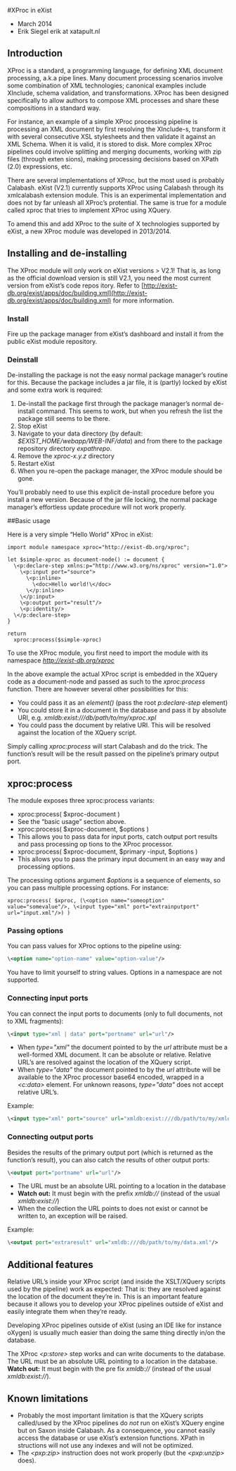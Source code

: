 #XProc in eXist
* March 2014
* Erik Siegel erik at xatapult.nl


## Introduction
 
XProc is a standard, a programming language, for defining XML document processing, a.k.a pipe lines. Many document processing scenarios involve some combination of XML technologies; canonical examples include XInclude, schema validation, and transformations. XProc has been designed specifically to allow authors to compose XML processes and share these compositions in a standard way.

For instance, an example of a simple XProc processing pipeline is processing an XML document by first resolving the XInclude-s, transform it with several consecutive XSL stylesheets and then validate it against an XML Schema. When it is valid, it is stored to disk. More complex XProc pipelines could involve splitting and merging documents, working with zip files (through exten sions), making processing decisions based on XPath (2.0) expressions, etc.

There are several implementations of XProc, but the most used is probably Calabash. eXist (V2.1) currently supports XProc using Calabash through its xmlcalabash extension module. This is an experimental implementation and does not by far unleash all XProc’s protential. The same is true for a module called xproc that tries to implement XProc using XQuery.

To amend this and add XProc to the suite of X technologies supported by eXist, a new XProc module was developed in 2013/2014.

## Installing and de-installing
The XProc module will only work on eXist versions > V2.1! That is, as long as the official download version is still V2.1, you need the most current version from eXist’s code repos itory. Refer to [http://exist-db.org/exist/apps/doc/building.xml](http://exist-db.org/exist/apps/doc/building.xml) for more information.


### Install

Fire up the package manager from eXist’s dashboard and install it from the public eXist module repository. 

### Deinstall
De-installing the package is not the easy normal package manager’s routine for this. Because the package includes a jar file, it is (partly) locked by eXist and some extra work is required:

1. De-install the package first through the package manager’s normal de-install command. This seems to work, but when you refresh the list the package still seems to be there.
1. Stop eXist 
1. Navigate to your data directory (by default: *$EXIST_HOME/webapp/WEB-INF/data*) and from there to the package repository directory *expathrepo*.
1. Remove the *xproc-x.y.z* directory
1. Restart eXist
1. When you re-open the package manager, the XProc module should be gone.

You’ll probably need to use this explicit de-install procedure before you install a new version. Because of the jar file locking, the normal package manager’s effortless update procedure will not work properly.

##Basic usage

Here is a very simple “Hello World” XProc in eXist: 

```xquery
import module namespace xproc="http://exist-db.org/xproc";

let $simple-xproc as document-node() := document {
  \<p:declare-step xmlns:p="http://www.w3.org/ns/xproc" version="1.0">
    \<p:input port="source">
      \<p:inline>
        \<doc>Hello world!\</doc>
      \</p:inline>
    \</p:input>
    \<p:output port="result"/>
    \<p:identity/>
  \</p:declare-step>
}

return
  xproc:process($simple-xproc)
```

To use the XProc module, you first need to import the module with its namespace *http://exist-db.org/xproc*

In the above example the actual XProc script is embedded in the XQuery code as a document-node and passed as such to the *xproc:process* function. There are however several other possibilities for this:

 * You could pass it as an *element()* (pass the root *p:declare-step* element)
 * You could store it in a document in the database and pass it by absolute URI, e.g. *xmldb:exist:///db/path/to/my/xproc.xpl*
 * You could pass the document by relative URI. This will be resolved against the location of the XQuery script.

Simply calling *xproc:process* will start Calabash and do the trick. The function’s result will be the result passed on the pipeline’s primary output port.


## xproc:process
The module exposes three xproc:process variants:
* xproc:process( $xproc-document )
 * See the “basic usage” section above.
* xproc:process( $xproc-document, $options )
 * This allows you to pass data for input ports, catch output port results and pass processing op tions to the XProc processor.
* xproc:process( $xproc-document, $primary -input, $options )
 * This allows you to pass the primary input document in an easy way and processing options.
 
The processing options argument *$options* is a sequence of elements, so you can pass multiple processing options. For instance:

```xquery
xproc:process( $xproc, (\<option name="someoption" value="somevalue"/>, \<input type="xml" port="extrainputport" url="input.xml"/>) )
```
  
### Passing options
You can pass values for XProc options to the pipeline using:

```xml
\<option name="option-name" value="option-value"/>
``` 

You have to limit yourself to string values. Options in a namespace are not supported.

### Connecting input ports

You can connect the input ports to documents (only to full documents, not to XML fragments):

```xml
\<input type="xml | data" port="portname" url="url"/>
```

* When *type="xml"* the document pointed to by the *url* attribute must be a well-formed XML document. It can be absolute or relative. Relative URL’s are resolved against the location of the XQuery script.
* When *type="data"* the document pointed to by the *url* attribute will be available to the XProc processor base64 encoded, wrapped in a *\<c:data>* element. For unknown reasons, *type="data"* does not accept relative URL’s.

Example:
```xml
\<input type="xml" port="source" url="xmldb:exist:///db/path/to/my/xmldocument.xml"/>
```

### Connecting output ports

Besides the results of the primary output port (which is returned as the function’s result), you can also catch the results of other output ports:

```xml
\<output port="portname" url="url"/>
```

* The URL must be an absolute URL pointing to a location in the database
* **Watch out:** It must begin with the prefix *xmldb://* (instead of the usual *xmldb:exist://*)
* When the collection the URL points to does not exist or cannot be written to, an exception will be raised. 

Example:

```xml
\<output port="extraresult" url="xmldb:///db/path/to/my/data.xml"/>
```




## Additional features
Relative URL’s inside your XProc script (and inside the XSLT/XQuery scripts used by the pipeline) work as expected: That is: they are resolved against the location of the document they’re in. This is an important feature because it allows you to develop your XProc pipelines outside of eXist and easily integrate them when they’re ready. 

Developing XProc pipelines outside of eXist (using an IDE like for instance oXygen) is usually much easier than doing the same thing directly in/on the database.

The XProc *\<p:store>* step works and can write documents to the database. The URL must be an absolute URL pointing to a location in the database. **Watch out:** It must begin with the pre fix *xmldb://* (instead of the usual *xmldb:exist://*).

## Known limitations
* Probably the most important limitation is that the XQuery scripts called/used by the XProc pipelines do *not* run on eXist’s XQuery engine but on Saxon inside Calabash. As a consequence, you cannot easily access the database or use eXist’s extension functions. XPath in structions will not use any indexes and will not be optimized. 
* The *&lt;pxp:zip&gt;* instruction does not work properly (but the *&lt;pxp:unzip&gt;* does).

